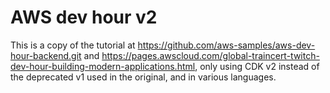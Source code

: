 # AWS dev hour v2

This is a copy of the tutorial at https://github.com/aws-samples/aws-dev-hour-backend.git and https://pages.awscloud.com/global-traincert-twitch-dev-hour-building-modern-applications.html, only using CDK v2 instead of the deprecated v1 used in the original, and in various languages.